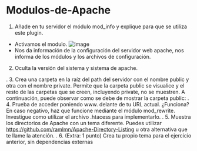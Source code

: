 # Modulos-de-Apache
1. Añade en tu servidor el módulo mod_info y explique para que se utiliza este plugin.
- Activamos el modulo.
![image](https://user-images.githubusercontent.com/113515284/199776245-f848328f-2dee-479c-ad24-7b482dd35162.png)
- Nos da información de la configuración del servidor web apache, nos informa de los módulos y los archivos de configuración.

2. Oculta la versión del sistema y sistema de apache.

.
3. Crea una carpeta en la raíz del path del servidor con el nombre public y otra con el
nombre private. Permite que la carpeta public se visualice y el resto de las carpetas
que se creen, incluyendo private, no se muestren. A continuación, puede observar
como se debe de mostrar la carpeta public:
.
4. Prueba de acceder poniendo www. delante de tu URL actual. ¿Funciona? En caso
negativo, haz que funcione mediante el módulo mod_rewrite. Investigue como utilizar
el archivo .htacess para implementarlo.
.
5. Muestra los directorios de Apache con un tema diferente. Puedes utilizar
https://github.com/ramlmn/Apache-Directory-Listing u otra alternativa que te llame la
atención.
.
6. (Extra: 1 punto) Crea tu propio tema para el ejercicio anterior, sin dependencias
externas
